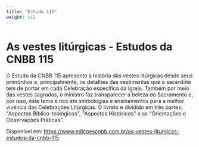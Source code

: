 ```yaml
---
title: "Estudo 115"
weight: 115
---
```

# As vestes litúrgicas - Estudos da CNBB 115

O Estudo da CNBB 115 apresenta a história das vestes litúrgicas desde seus primórdios e, principalmente, os detalhes das vestimentas que o sacerdote tem de portar em cada Celebração específica da Igreja. Também por meio das vestes sagradas, o ministro faz transparecer a beleza do Sacramento e, por isso, este tema é rico em simbologias e ensinamentos para a melhor vivência das Celebrações Litúrgicas. O livreto é dividido em três partes: "Aspectos Bíblico-teológicos", "Aspectos Históricos" e as "Orientações e Observações Práticas".

Disponível em: https://www.edicoescnbb.com.br/as-vestes-liturgicas-estudos-da-cnbb-115
